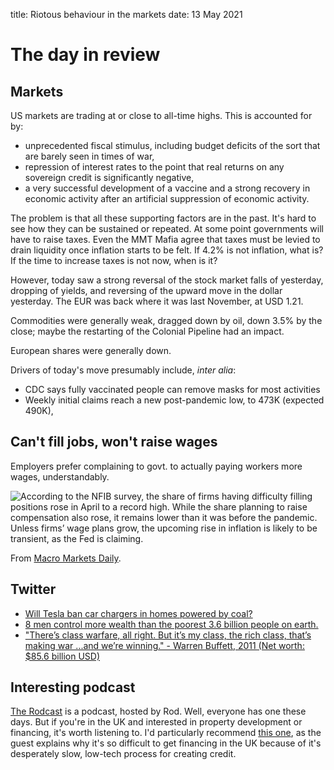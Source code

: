 title: Riotous behaviour in the markets
date: 13 May 2021

# The day in review

## Markets

US markets are trading at or close to all-time highs. 
This is accounted for by:

- unprecedented fiscal stimulus, including budget deficits of the sort that are barely seen in times of war,
- repression of interest rates to the point that real returns on any sovereign credit is significantly negative,
- a very successful development of a vaccine and a strong recovery in economic activity after an artificial suppression of economic activity.

The problem is that all these supporting factors are in the past. It's hard to see how they can be sustained or repeated.
At some point governments will have to raise taxes. Even the MMT Mafia agree that taxes must be levied to drain liquidity once inflation starts to be felt. If 4.2% is not inflation, what is? If the time to increase taxes is not now, when is it?

However, today saw a strong reversal of the stock market falls of yesterday, dropping of yields, and reversing of the upward move in the dollar yesterday. The EUR was back where it was last November, at USD 1.21.

Commodities were generally weak, dragged down by oil, down 3.5% by the close; maybe the restarting of the Colonial Pipeline had an impact.

European shares were generally down.

Drivers of today's move presumably include, _inter alia_:

-  CDC says fully vaccinated people can remove masks for most activities 
-  Weekly initial claims reach a new post-pandemic low, to 473K (expected 490K), 

## Can't fill jobs, won't raise wages

Employers prefer complaining to govt. to actually paying workers more wages, understandably.

![According to the NFIB survey, the share of firms having difficulty filling positions rose in April to a record high. While the share planning to raise compensation also rose, it remains lower than it was before the pandemic. Unless firms’ wage plans grow, the upcoming rise in inflation is likely to be transient, as the Fed is claiming.](https://cdn.substack.com/image/fetch/w_1456,c_limit,f_auto,q_auto:good,fl_progressive:steep/https%3A%2F%2Fbucketeer-e05bbc84-baa3-437e-9518-adb32be77984.s3.amazonaws.com%2Fpublic%2Fimages%2F0e1212c3-52a2-4c82-9531-a00dd98de054_498x282.png)

From [Macro Markets Daily](https://www.macromarketsdaily.com/about).

## Twitter

- [Will Tesla ban car chargers in homes powered by coal?](https://twitter.com/PeterMcCormack/status/1392612178973405186?s=20)
- [8 men control more wealth than the poorest 3.6 billion people on earth.](https://twitter.com/GravelInstitute/status/1392626894592434176?s=20)
- ["There’s class warfare, all right. But it’s my class, the rich class, that’s making war ...and we’re winning." - Warren Buffett, 2011 (Net worth: $85.6 billion USD)](https://twitter.com/enoonche/status/1392754990079373312?s=20)

## Interesting podcast

[The Rodcast](https://shows.acast.com/rodcast) is a podcast, hosted by Rod. 
Well, everyone has one these days.
But if you're in the UK and interested in property development or financing, it's worth listening to.
I'd particularly recommend [this one](https://shows.acast.com/rodcast/episodes/financing-developments-with-ian-humphreys-brickflow), as the guest explains why it's so difficult to get financing in the UK because of it's desperately slow, low-tech process for creating credit.

